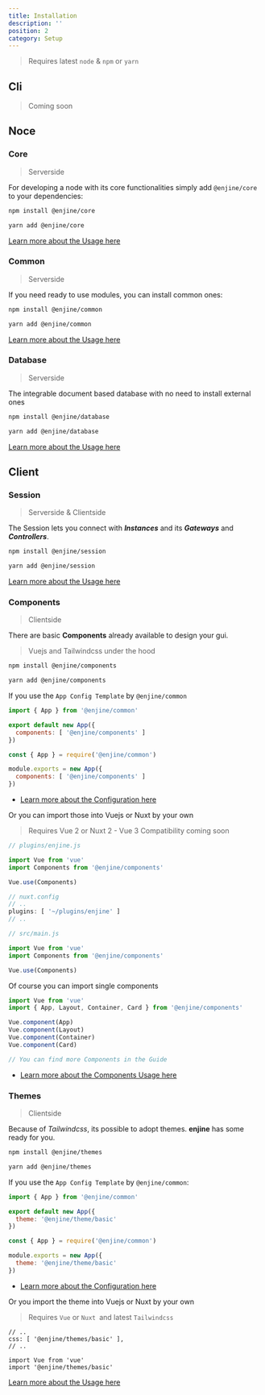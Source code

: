 ```yaml
---
title: Installation
description: ''
position: 2
category: Setup
---
```


> Requires latest `node` & `npm` or `yarn`

## Cli

> Coming soon

## Noce

### Core
> Serverside

For developing a node with its core functionalities simply add `@enjine/core` to your dependencies:

<code-group>
  <code-block label="npm" active>

  ```bash
  npm install @enjine/core
  ```

  </code-block>
  <code-block label="Yarn">

  ```bash
  yarn add @enjine/core
  ```

  </code-block>
</code-group>

[Learn more about the Usage here](/guide/core)

### Common
> Serverside

If you need ready to use modules, you can install common ones:

<code-group>
  <code-block label="npm" active>

  ```bash
  npm install @enjine/common
  ```

  </code-block>
  <code-block label="Yarn">

  ```bash
  yarn add @enjine/common
  ```

  </code-block>
</code-group>

[Learn more about the Usage here](/guide/common)

### Database
> Serverside

The integrable document based database with no need to install external ones

<code-group>
  <code-block label="npm" active>

  ```bash
  npm install @enjine/database
  ```
  </code-block>
  <code-block label="Yarn">

  ```bash
  yarn add @enjine/database
  ```
  </code-block>
</code-group>

[Learn more about the Usage here](/guide/database)

## Client

### Session
> Serverside & Clientside

The Session lets you connect with ***Instances*** and its ***Gateways*** and ***Controllers***.

<code-group>
  <code-block label="npm" active>

  ```bash
  npm install @enjine/session
  ```
  </code-block>
  <code-block label="Yarn">

  ```bash
  yarn add @enjine/session
  ```
  </code-block>
</code-group>

[Learn more about the Usage here](/guide/session)

### Components
> Clientside

There are basic **Components** already available to design your gui.

> Vuejs and Tailwindcss under the hood

<code-group>
  <code-block label="npm" active>

  ```bash
  npm install @enjine/components
  ```

  </code-block>
  <code-block label="Yarn">

  ```bash
  yarn add @enjine/components
  ```

  </code-block>
</code-group>

If you use the `App Config Template` by `@enjine/common`

<code-group>
  <code-block label="es6" active>

  ```js
  import { App } from '@enjine/common'

  export default new App({
    components: [ '@enjine/components' ]
  })
  ```

  </code-block>
  <code-block label="commonjs">

  ```js
  const { App } = require('@enjine/common')

  module.exports = new App({
    components: [ '@enjine/components' ]
  })
  ```

  </code-block>
</code-group>

- [Learn more about the Configuration here](/setup/config)

Or you can import those into Vuejs or Nuxt by your own

> Requires Vue 2 or Nuxt 2 - Vue 3 Compatibility coming soon


<code-group>
  <code-block label="Nuxt" active>


  ```js
  // plugins/enjine.js

  import Vue from 'vue'
  import Components from '@enjine/components'

  Vue.use(Components)

  // nuxt.config
  // ..
  plugins: [ '~/plugins/enjine' ]
  // ..

  ```
  </code-block>
  <code-block label="Vue">

  ```js
  // src/main.js

  import Vue from 'vue'
  import Components from '@enjine/components'

  Vue.use(Components)
  ```

  </code-block>
</code-group>

Of course you can import single components

<code-block label="vue" active>

```js
import Vue from 'vue'
import { App, Layout, Container, Card } from '@enjine/components'

Vue.component(App)
Vue.component(Layout)
Vue.component(Container)
Vue.component(Card)

// You can find more Components in the Guide
```

</code-block>

- [Learn more about the Components Usage here](/guide/components)

### Themes
> Clientside

Because of *Tailwindcss*, its possible to adopt themes. **enjine** has some ready for you.

<code-group>
  <code-block label="npm" active>

  ```bash
  npm install @enjine/themes
  ```

  </code-block>
  <code-block label="Yarn">

  ```bash
  yarn add @enjine/themes
  ```

  </code-block>
</code-group>

If you use the `App Config Template` by `@enjine/common`:

<code-group>
  <code-block label="es6" active>

  ```js
  import { App } from '@enjine/common'

  export default new App({
    theme: '@enjine/theme/basic'
  })
  ```

  </code-block>
  <code-block label="commonjs">

  ```js
  const { App } = require('@enjine/common')

  module.exports = new App({
    theme: '@enjine/theme/basic'
  })
  ```

  </code-block>
</code-group>

- [Learn more about the Configuration here](/setup/config)

Or you import the theme into Vuejs or Nuxt by your own

> Requires `Vue` or `Nuxt `and latest `Tailwindcss`

<code-group>
  <code-block label="Nuxt" active>


  ```js[nuxt.config.js]
  // ..
  css: [ '@enjine/themes/basic' ],
  // ..

  ```
  </code-block>
  <code-block label="Vue">

  ```js[src/main.js]
  import Vue from 'vue'
  import '@enjine/themes/basic'
  ```

  </code-block>
</code-group>

[Learn more about the Usage here](/guide/themes)
